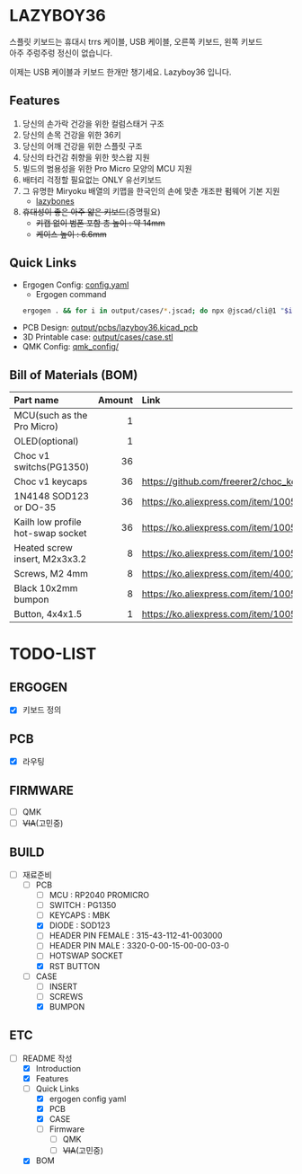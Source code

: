 # LAZYBOY36

스플릿 키보드는 휴대시 trrs 케이블, USB 케이블, 오른쪽 키보드, 왼쪽 키보드  
아주 주렁주렁 정신이 없습니다.

이제는 USB 케이블과 키보드 한개만 챙기세요. Lazyboy36 입니다.

## Features

1. 당신의 손가락 건강을 위한 컬럼스태거 구조
2. 당신의 손목 건강을 위한 36키
3. 당신의 어깨 건강을 위한 스플릿 구조
4. 당신의 타건감 취향을 위한 핫스왑 지원
5. 빌드의 범용성을 위한 Pro Micro 모양의 MCU 지원
6. 배터리 걱정할 필요없는 ONLY 유선키보드
7. 그 유명한 Miryoku 배열의 키맵을 한국인의 손에 맞춘 개조판 펌웨어 기본 지원
    - [lazybones](https://github.com/freerer2/qmk_firmware/tree/master/users/lazybones)
8. ~~휴대성이 좋은 아주 얇은 키보드~~(증명필요)
    - ~~키캡 없이 범폰 포함 총 높이 : 약 14mm~~
    - ~~케이스 높이 : 6.6mm~~

## Quick Links

-   Ergogen Config: [config.yaml](config.yaml)
    -   Ergogen command
    ```bash
    ergogen . && for i in output/cases/*.jscad; do npx @jscad/cli@1 "$i" -of stla; done
    ```
-   PCB Design: [output/pcbs/lazyboy36.kicad_pcb](output/pcbs/lazyboy36.kicad_pcb)
-   3D Printable case: [output/cases/case.stl](output/cases/case.stl)
-   QMK Config: [qmk_config/](qmk_config/)

## Bill of Materials (BOM)

| Part name                         | Amount | Link                                                 |
| :-------------------------------- | -----: | :--------------------------------------------------- |
| MCU(such as the Pro Micro)        |      1 |                                                      |
| OLED(optional)                    |      1 |                                                      |
| Choc v1 switchs(PG1350)           |     36 |                                                      |
| Choc v1 keycaps                   |     36 | https://github.com/freerer2/choc_keycaps             |
| 1N4148 SOD123 or DO-35            |     36 | https://ko.aliexpress.com/item/1005002882901030.html |
| Kailh low profile hot-swap socket |     36 | https://ko.aliexpress.com/item/1005006345544915.html |
| Heated screw insert, M2x3x3.2     |      8 | https://ko.aliexpress.com/item/1005004870993068.html |
| Screws, M2 4mm                    |      8 | https://ko.aliexpress.com/item/4001248931159.html    |
| Black 10x2mm bumpon               |      8 | https://ko.aliexpress.com/item/1005005287385986.html |
| Button, 4x4x1.5                   |      1 | https://ko.aliexpress.com/item/1005003918757433.html |

# TODO-LIST

## ERGOGEN

-   [x] 키보드 정의

## PCB

-   [x] 라우팅

## FIRMWARE

-   [ ] QMK
-   [ ] ~~VIA~~(고민중)

## BUILD

-   [ ] 재료준비
    -   [ ] PCB
        -   [ ] MCU : RP2040 PROMICRO
        -   [ ] SWITCH : PG1350
        -   [ ] KEYCAPS : MBK
        -   [x] DIODE : SOD123
        -   [ ] HEADER PIN FEMALE : 315-43-112-41-003000
        -   [ ] HEADER PIN MALE : 3320-0-00-15-00-00-03-0
        -   [ ] HOTSWAP SOCKET
        -   [x] RST BUTTON
    -   [ ] CASE
        -   [ ] INSERT
        -   [ ] SCREWS
        -   [x] BUMPON

## ETC

-   [ ] README 작성
    -   [x] Introduction
    -   [x] Features
    -   [ ] Quick Links
        -   [x] ergogen config yaml
        -   [x] PCB
        -   [x] CASE
        -   [ ] Firmware
            -   [ ] QMK
            -   [ ] ~~VIA~~(고민중)
    -   [x] BOM
